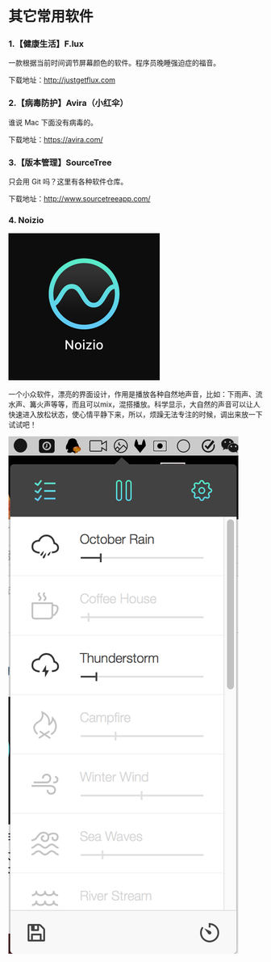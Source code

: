 # 其它常用软件

### 1.【健康生活】F.lux
  
一款根据当前时间调节屏幕颜色的软件。程序员晚睡强迫症的福音。  

下载地址：<http://justgetflux.com>

### 2.【病毒防护】Avira（小红伞）

谁说 Mac 下面没有病毒的。 

下载地址：https://avira.com/

### 3.【版本管理】SourceTree 

只会用 Git 吗？这里有各种软件仓库。

下载地址：http://www.sourcetreeapp.com/

### 4. Noizio

![](5f8e79493caa65fc7e8ec911ffdf825b_b.png)

一个小众软件，漂亮的界面设计，作用是播放各种自然地声音，比如：下雨声、流水声、篝火声等等，而且可以mix，混搭播放。科学显示，大自然的声音可以让人快速进入放松状态，使心情平静下来，所以，烦躁无法专注的时候，调出来放一下试试吧！

![](4501053ba6e9971e059eb6cfd85dc807_b.png)